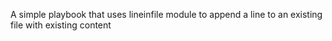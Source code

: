 A simple playbook that uses lineinfile module to append a line to an existing file with existing content